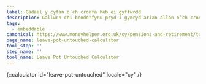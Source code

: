 ```yaml
---
label: Gadael y cyfan o’ch cronfa heb ei gyffwrdd
description: Gallwch chi benderfynu pryd i gymryd arian allan o’ch cronfa bensiwn.
tags:
  - embeddable
canonical: https://www.moneyhelper.org.uk/cy/pensions-and-retirement/taking-your-pension/retiring-later-or-delaying-taking-your-pension-pot
page_name: leave-pot-untouched-calculator
tool_step: ''
step_name: ''
tool_name: Leave Pot Untouched Calculator
---
```


{::calculator id="leave-pot-untouched" locale="cy" /}

